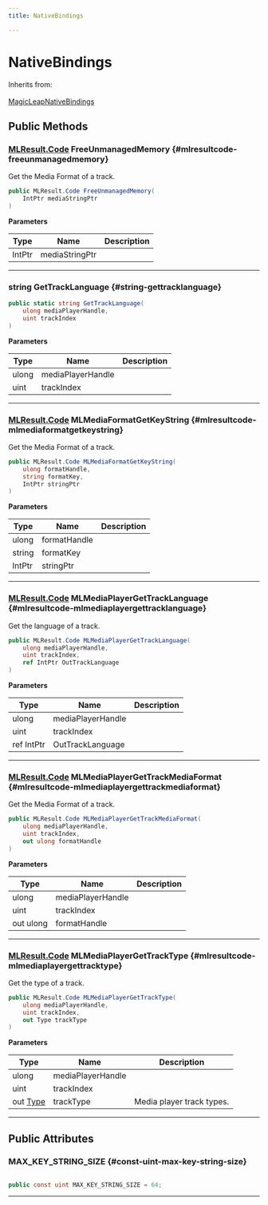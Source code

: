 ```yaml
---
title: NativeBindings

---
```


# NativeBindings







Inherits from: <br></br>[MagicLeapNativeBindings](/unity-api/api/UnityEngine.XR.MagicLeap.Native/MagicLeapNativeBindings/UnityEngine.XR.MagicLeap.Native.MagicLeapNativeBindings.md)




## Public Methods

### [MLResult.Code](/unity-api/api/UnityEngine.XR.MagicLeap/UnityEngine.XR.MagicLeap.MLResult.md#enums-code) FreeUnmanagedMemory {#mlresultcode-freeunmanagedmemory}

Get the Media Format of a track. 

```csharp
public MLResult.Code FreeUnmanagedMemory(
    IntPtr mediaStringPtr
)
```


**Parameters**

| Type | Name  | Description  | 
|--|--|--|
| IntPtr |mediaStringPtr||






-----------

### string GetTrackLanguage {#string-gettracklanguage}

```csharp
public static string GetTrackLanguage(
    ulong mediaPlayerHandle,
    uint trackIndex
)
```


**Parameters**

| Type | Name  | Description  | 
|--|--|--|
| ulong |mediaPlayerHandle||
| uint |trackIndex||






-----------

### [MLResult.Code](/unity-api/api/UnityEngine.XR.MagicLeap/UnityEngine.XR.MagicLeap.MLResult.md#enums-code) MLMediaFormatGetKeyString {#mlresultcode-mlmediaformatgetkeystring}

Get the Media Format of a track. 

```csharp
public MLResult.Code MLMediaFormatGetKeyString(
    ulong formatHandle,
    string formatKey,
    IntPtr stringPtr
)
```


**Parameters**

| Type | Name  | Description  | 
|--|--|--|
| ulong |formatHandle||
| string |formatKey||
| IntPtr |stringPtr||






-----------

### [MLResult.Code](/unity-api/api/UnityEngine.XR.MagicLeap/UnityEngine.XR.MagicLeap.MLResult.md#enums-code) MLMediaPlayerGetTrackLanguage {#mlresultcode-mlmediaplayergettracklanguage}

Get the language of a track. 

```csharp
public MLResult.Code MLMediaPlayerGetTrackLanguage(
    ulong mediaPlayerHandle,
    uint trackIndex,
    ref IntPtr OutTrackLanguage
)
```


**Parameters**

| Type | Name  | Description  | 
|--|--|--|
| ulong |mediaPlayerHandle||
| uint |trackIndex||
| ref IntPtr |OutTrackLanguage||






-----------

### [MLResult.Code](/unity-api/api/UnityEngine.XR.MagicLeap/UnityEngine.XR.MagicLeap.MLResult.md#enums-code) MLMediaPlayerGetTrackMediaFormat {#mlresultcode-mlmediaplayergettrackmediaformat}

Get the Media Format of a track. 

```csharp
public MLResult.Code MLMediaPlayerGetTrackMediaFormat(
    ulong mediaPlayerHandle,
    uint trackIndex,
    out ulong formatHandle
)
```


**Parameters**

| Type | Name  | Description  | 
|--|--|--|
| ulong |mediaPlayerHandle||
| uint |trackIndex||
| out ulong |formatHandle||






-----------

### [MLResult.Code](/unity-api/api/UnityEngine.XR.MagicLeap/UnityEngine.XR.MagicLeap.MLResult.md#enums-code) MLMediaPlayerGetTrackType {#mlresultcode-mlmediaplayergettracktype}

Get the type of a track. 

```csharp
public MLResult.Code MLMediaPlayerGetTrackType(
    ulong mediaPlayerHandle,
    uint trackIndex,
    out Type trackType
)
```


**Parameters**

| Type | Name  | Description  | 
|--|--|--|
| ulong |mediaPlayerHandle||
| uint |trackIndex||
| out [Type](/unity-api/api/UnityEngine.XR.MagicLeap/MLMedia/Player/Track/UnityEngine.XR.MagicLeap.MLMedia.Player.Track.md#enums-type) |trackType|Media player track types. |






-----------

## Public Attributes

### MAX_KEY_STRING_SIZE {#const-uint-max-key-string-size}

```csharp

public const uint MAX_KEY_STRING_SIZE = 64;

```






-----------

